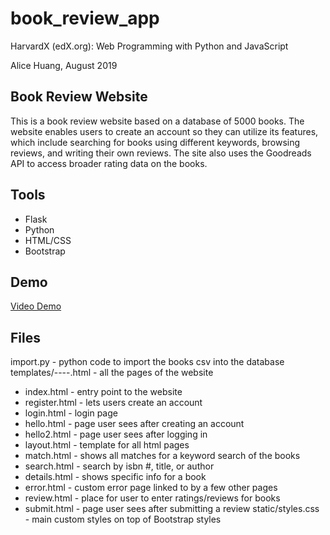 # book_review_app

HarvardX (edX.org): Web Programming with Python and JavaScript

Alice Huang, August 2019

## Book Review Website

This is a book review website based on a database of 5000 books. The website
enables users to create an account so they can utilize its features, which
include searching for books using different keywords, browsing reviews, and
writing their own reviews. The site also uses the Goodreads API to access
broader rating data on the books. 

## Tools
  * Flask
  * Python
  * HTML/CSS
  * Bootstrap
  
## Demo
  [Video Demo](https://www.youtube.com/watch?v=0OGOoCEY1hc&feature=youtu.be)

## Files

import.py - python code to import the books csv into the database
templates/----.html - all the pages of the website
  * index.html - entry point to the website
  * register.html - lets users create an account
  * login.html - login page
  * hello.html - page user sees after creating an account
  * hello2.html - page user sees after logging in
  * layout.html - template for all html pages
  * match.html - shows all matches for a keyword search of the books
  * search.html - search by isbn #, title, or author
  * details.html - shows specific info for a book
  * error.html - custom error page linked to by a few other pages
  * review.html - place for user to enter ratings/reviews for books
  * submit.html - page user sees after submitting a review
static/styles.css - main custom styles on top of Bootstrap styles



